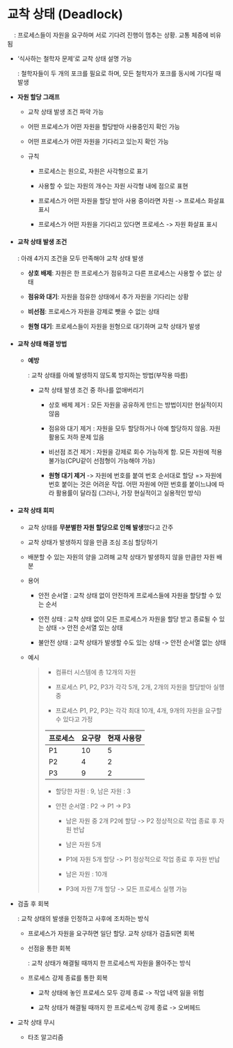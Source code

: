 # 교착 상태 (Deadlock)

    : 프로세스들이 자원을 요구하며 서로 기다려 진행이 멈추는 상황. 교통 체증에 비유됨

- ‘식사하는 철학자 문제’로 교착 상태 설명 가능
  
  : 철학자들이 두 개의 포크를 필요로 하며, 모든 철학자가 포크를 동시에 기다릴 때 발생

- **자원 할당 그래프**
  
  - 교착 상태 발생 조건 파악 가능
  
  - 어떤 프로세스가 어떤 자원을 할당받아 사용중인지 확인 가능
  
  - 어떤 프로세스가 어떤 자원을 기다리고 있는지 확인 가능
  
  - 규칙
    
    - 프로세스는 원으로, 자원은 사각형으로 표기
    
    - 사용할 수 있는 자원의 개수는 자원 사각형 내에 점으로 표현
    
    - 프로세스가 어떤 자원을 할당 받아 사용 중이라면 자원 -> 프로세스 화살표 표시
    
    - 프로세스가 어떤 자원을 기다리고 있다면 프로세스 -> 자원 화살표 표시

- #### 교착 상태 발생 조건
  
  : 아래 4가지 조건을 모두 만족해야 교착 상태 발생
  
  - **상호 배제**: 자원은 한 프로세스가 점유하고 다른 프로세스는 사용할 수 없는 상태
  
  - **점유와 대기**: 자원을 점유한 상태에서 추가 자원을 기다리는 상황
  
  - **비선점**: 프로세스가 자원을 강제로 뺏을 수 없는 상태
  
  - **원형 대기**: 프로세스들이 자원을 원형으로 대기하며 교착 상태가 발생

- #### 교착 상태 해결 방법
  
  - **예방**
    
    : 교착 상태를 아예 발생하지 않도록 방지하는 방법(부작용 따름)
    
    - 교착 상태 발생 조건 중 하나를 없애버리기
      
      - 상호 배제 제거 : 모든 자원을 공유하게 만드는 방법이지만 현실적이지 않음
      
      - 점유와 대기 제거 : 자원을 모두 할당하거나 아예 할당하지 않음. 자원 활용도 저하 문제 있음
      
      - 비선점 조건 제거 : 자원을 강제로 회수 가능하게 함. 모든 자원에 적용 불가능(CPU같이 선점형이 가능해야 가능)
      
      - **원형 대기 제거** -> 자원에 번호를 붙여 번호 순서대로 할당
        => 자원에 번호 붙이는 것은 어려운 작업. 어떤 자원에 어떤 번호를 붙이느냐에 따라 활용률이 달라짐 (그러나, 가장 현실적이고 실용적인 방식)

- #### 교착 상태 회피
  
  - 교착 상태를 **무분별한 자원 할당으로 인해 발생**했다고 간주
  
  - 교착 상태가 발생하지 않을 만큼 조심 조심 할당하기
  
  - 배분할 수 있는 자원의 양을 고려해 교착 상태가 발생하지 않을 만큼만 자원 배분
  
  - 용어
    
    - 안전 순서열 : 교착 상태 없이 안전하게 프로세스들에 자원을 할당할 수 있는 순서
    
    - 안전 상태 : 교착 상태 없이 모든 프로세스가 자원을 할당 받고 종료될 수 있는 상태 -> 안전 순서열 있는 상태
    
    - 불안전 상태 : 교착 상태가 발생할 수도 있는 상태 -> 안전 순서열 없는 상태
  
  - 예시
    
    > - 컴퓨터 시스템에 총 12개의 자원
    > 
    > - 프로세스 P1, P2, P3가 각각 5개, 2개, 2개의 자원을 할당받아 실행 중
    > 
    > - 프로세스 P1, P2, P3는 각각 최대 10개, 4개, 9개의 자원을 요구할 수 있다고 가정
    > 
    > | 프로세스 | 요구량 | 현재 사용량 |
    > | ---- | --- | ------ |
    > | P1   | 10  | 5      |
    > | P2   | 4   | 2      |
    > | P3   | 9   | 2      |
    > 
    > - 할당한 자원 : 9, 남은 자원 : 3
    > 
    > - 안전 순서열 : P2 -> P1 -> P3
    >   
    >   - 남은 자원 중 2개 P2에 할당 -> P2 정상적으로 작업 종료 후 자원 반납
    >   
    >   - 남은 자원 5개
    >   
    >   - P1에 자원 5개 할당 -> P1 정상적으로 작업 종료 후 자원 반납
    >   
    >   - 남은 자원 : 10개
    >   
    >   - P3에 자원 7개 할당 -> 모든 프로세스 실행 가능

- 검출 후 회복
  
  : 교착 상태의 발생을 인정하고 사후에 조치하는 방식
  
  - 프로세스가 자원을 요구하면 일단 할당. 교착 상태가 검출되면 회복
  
  - 선점을 통한 회복
    
    : 교착 상태가 해결될 때까지 한 프로세스씩 자원을 몰아주는 방식
  
  - 프로세스 강제 종료를 통한 회복
    
    - 교착 상태에 놓인 프로세스 모두 강제 종료 -> 작업 내역 잃을 위험
    
    - 교착 상태가 해결될 때까지 한 프로세스씩 강제 종료 -> 오버헤드

- 교착 상태 무시
  
  - 타조 알고리즘
